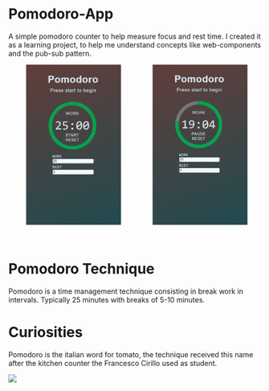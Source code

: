 # Pomodoro-App

A simple pomodoro counter to help measure focus and rest time.
I created it as a learning project, to help me understand concepts like web-components and the pub-sub pattern.

<div style="display: flex;">
  <img style="width: 300px;
    height: 350px;
    object-fit: cover;
    object-position: 50% 0%;
    clip-path: inset(0 11% 9% 14%);" src="./images/pomodoro_stop.png">
  <img style="width: 300px;
    height: 350px;
    object-fit: cover;
    object-position: 50% 0%;
    clip-path: inset(0 11% 9% 14%);" src="./images/pomodoro_run.png">
</div>

# Pomodoro Technique

Pomodoro is a time management technique consisting in break work in intervals.
Typically 25 minutes with breaks of 5-10 minutes.

# Curiosities

Pomodoro is the italian word for tomato, the technique received this name after the kitchen counter the Francesco Cirillo used as student.

<div><img src="https://upload.wikimedia.org/wikipedia/commons/thumb/3/34/Il_pomodoro.jpg/220px-Il_pomodoro.jpg"></div>
